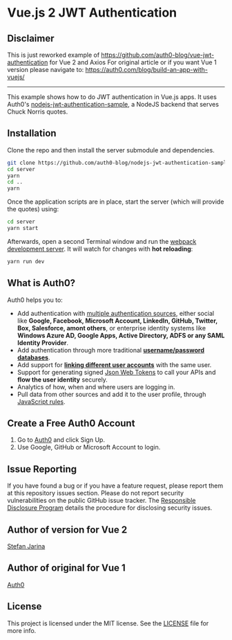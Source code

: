 # Vue.js 2 JWT Authentication

## Disclaimer
This is just reworked example of https://github.com/auth0-blog/vue-jwt-authentication for Vue 2 and Axios
For original article or if you want Vue 1 version please navigate to: https://auth0.com/blog/build-an-app-with-vuejs/

-----

This example shows how to do JWT authentication in Vue.js apps. It uses Auth0's [nodejs-jwt-authentication-sample](https://github.com/auth0/nodejs-jwt-authentication-sample), a NodeJS backend that serves Chuck Norris quotes.

## Installation

Clone the repo and then install the server submodule and dependencies.

```bash
git clone https://github.com/auth0-blog/nodejs-jwt-authentication-sample server
cd server
yarn
cd ..
yarn
```

Once the application scripts are in place, start the server (which will provide the quotes) using:

```bash
cd server
yarn start
```

Afterwards, open a second Terminal window and run the [webpack development server](http://webpack.github.io/docs/webpack-dev-server.html). It will watch for changes with **hot reloading**:

```bash
yarn run dev
```

## What is Auth0?

Auth0 helps you to:

* Add authentication with [multiple authentication sources](https://docs.auth0.com/identityproviders), either social like **Google, Facebook, Microsoft Account, LinkedIn, GitHub, Twitter, Box, Salesforce, amont others**, or enterprise identity systems like **Windows Azure AD, Google Apps, Active Directory, ADFS or any SAML Identity Provider**.
* Add authentication through more traditional **[username/password databases](https://docs.auth0.com/mysql-connection-tutorial)**.
* Add support for **[linking different user accounts](https://docs.auth0.com/link-accounts)** with the same user.
* Support for generating signed [Json Web Tokens](https://docs.auth0.com/jwt) to call your APIs and **flow the user identity** securely.
* Analytics of how, when and where users are logging in.
* Pull data from other sources and add it to the user profile, through [JavaScript rules](https://docs.auth0.com/rules).

## Create a Free Auth0 Account

1. Go to [Auth0](https://auth0.com) and click Sign Up.
2. Use Google, GitHub or Microsoft Account to login.

## Issue Reporting

If you have found a bug or if you have a feature request, please report them at this repository issues section. Please do not report security vulnerabilities on the public GitHub issue tracker. The [Responsible Disclosure Program](https://auth0.com/whitehat) details the procedure for disclosing security issues.

## Author of version for Vue 2
[Stefan Jarina](jarina.cz)

## Author of original for Vue 1

[Auth0](auth0.com)

## License

This project is licensed under the MIT license. See the [LICENSE](LICENSE) file for more info.
